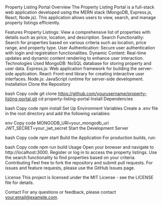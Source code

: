 Property Listing Portal
Overview
The Property Listing Portal is a full-stack web application developed using the MERN stack (MongoDB, Express.js, React, Node.js). This application allows users to view, search, and manage property listings efficiently.

Features
Property Listings: View a comprehensive list of properties with details such as price, location, and description.
Search Functionality: Search for properties based on various criteria such as location, price range, and property type.
User Authentication: Secure user authentication with login and registration functionalities.
Dynamic Content: Real-time updates and dynamic content rendering to enhance user interaction.
Technologies Used
MongoDB: NoSQL database for storing property and user data.
Express.js: Web application framework for building the server-side application.
React: Front-end library for creating interactive user interfaces.
Node.js: JavaScript runtime for server-side development.
Installation
Clone the Repository

bash
Copy code
git clone https://github.com/yourusername/property-listing-portal.git
cd property-listing-portal
Install Dependencies

bash
Copy code
npm install
Set Up Environment Variables
Create a .env file in the root directory and add the following variables:

env
Copy code
MONGODB_URI=your_mongodb_uri
JWT_SECRET=your_jwt_secret
Start the Development Server

bash
Copy code
npm start
Build the Application
For production builds, run:

bash
Copy code
npm run build
Usage
Open your browser and navigate to http://localhost:3000.
Register or log in to access the property listings.
Use the search functionality to find properties based on your criteria.
Contributing
Feel free to fork the repository and submit pull requests. For issues and feature requests, please use the GitHub Issues page.

License
This project is licensed under the MIT License - see the LICENSE file for details.

Contact
For any questions or feedback, please contact your.email@example.com.
